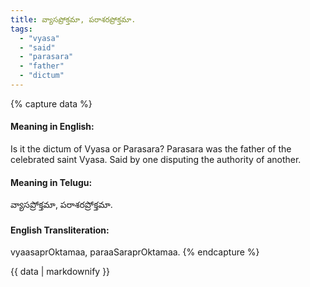 ```yaml
---
title: వ్యాసప్రోక్తమా, పరాశరప్రోక్తమా.
tags:
  - "vyasa"
  - "said"
  - "parasara"
  - "father"
  - "dictum"
---
```


{% capture data %}
#### Meaning in English:
Is it the dictum of Vyasa or Parasara?
Parasara was the father of the celebrated saint Vyasa.
Said by one disputing the authority of another.

#### Meaning in Telugu:
వ్యాసప్రోక్తమా, పరాశరప్రోక్తమా.

#### English Transliteration:
vyaasaprOktamaa, paraaSaraprOktamaa.
{% endcapture %}

{{ data | markdownify }}

